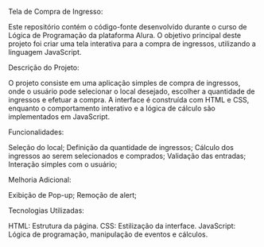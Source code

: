 Tela de Compra de Ingresso:

Este repositório contém o código-fonte desenvolvido durante o curso de Lógica de Programação da plataforma Alura. O objetivo principal deste projeto foi criar uma tela interativa para a compra de ingressos, utilizando a linguagem JavaScript.

Descrição do Projeto:

O projeto consiste em uma aplicação simples de compra de ingressos, onde o usuário pode selecionar o local desejado, escolher a quantidade de ingressos e efetuar a compra. 
A interface é construída com HTML e CSS, enquanto o comportamento interativo e a lógica de cálculo são implementados em JavaScript.

Funcionalidades:

Seleção do local;
Definição da quantidade de ingressos;
Cálculo dos ingressos ao serem selecionados e comprados;
Validação das entradas;
Interação simples com o usuário;

Melhoria Adicional:

Exibição de Pop-up;
Remoção de alert;

Tecnologias Utilizadas:

HTML: Estrutura da página.
CSS: Estilização da interface.
JavaScript: Lógica de programação, manipulação de eventos e cálculos.
